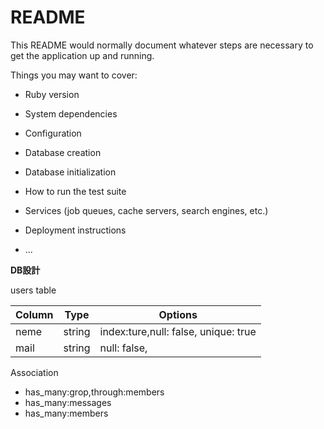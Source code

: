 # README

This README would normally document whatever steps are necessary to get the
application up and running.

Things you may want to cover:

* Ruby version

* System dependencies

* Configuration

* Database creation

* Database initialization

* How to run the test suite

* Services (job queues, cache servers, search engines, etc.)

* Deployment instructions

* ...

**DB設計**

users table

|Column|Type|Options|
|------|----|-------|
|neme|string|index:ture,null: false, unique: true|
|mail|string|null: false,|

 Association
- has_many:grop,through:members
- has_many:messages
- has_many:members
